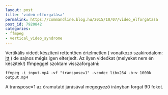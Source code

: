 ```yaml
---
layout: post
title: 'videó elforgatása'
permalink: https://commandline.blog.hu/2015/10/07/video_elforgatasa
post_id: 7920842
categories: 
- ffmpeg
- vertical_video_syndrome
---
```


Vertikális videót készíteni rettentően értelmetlen ( vonatkozó szakirodalom: 
[itt](https://www.youtube.com/watch?v=Bt9zSfinwFA) ) de sajnos mégis igen elterjedt. Az ilyen videókat (melyeket nem én készítek!) ffmpeggel szoktam visszaforgatni:

```
ffmpeg -i input.mp4 -vf "transpose=1" -vcodec libx264 -b:v 1000k output.mp4
```

A transpose=1 az óramutató járásával megegyező irányban forgat 90 fokot.